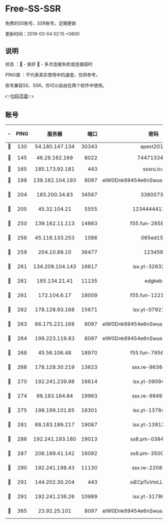 # Free-SS-SSR

免费的SS账号、SSR账号，定期更新

更新时间：2019-03-04 02:15 +0800

## 说明

状态     ：🙂 - 良好 🙁 - 多次连接失败或连接超时

PING值   ：不代表真实使用中的速度，仅供参考。

账号兼容SS、SSR，你可以自由在两个软件中使用。

👉[扫码页面](https://liesauer.github.io/free-ss-ssr.github.io/)👈

## 账号

|-|PING|服务器|端口|密码|加密方式|区域|
|:----:|:----:|:-----:|-----:|:----:|:----:|:----:|
|🙂|130|54.180.147.134|30343|apext2019|chacha20|KR|
|🙂|145|46.29.162.169|8022|7447133485|aes-256-cfb|RU|
|🙂|165|185.173.92.181|443|sssru.icu|rc4-md5|RU|
|🙂|198|139.162.104.193|8097|eIW0Dnk69454e6nSwuspv9DmS201tQ0D|aes-256-cfb|JP|
|🙂|204|185.200.34.83|34567|33800731|aes-256-cfb|US|
|🙂|205|45.32.104.21|5555|1234444411111|aes-256-cfb|SG|
|🙂|250|139.162.11.113|14663|f55.fun-28583280|aes-256-cfb|SG|
|🙂|256|45.118.133.253|1086|065ed15a|aes-256-cfb|SG|
|🙂|259|204.10.89.10|36477|123456|aes-256-cfb|US|
|🙂|261|134.209.104.143|16617|isx.yt-32632339|aes-256-cfb|SG|
|🙂|261|185.134.21.41|11135|edgkeb|aes-256-cfb|GB|
|🙂|261|172.104.6.17|18009|f55.fun-12212808|aes-256-cfb|US|
|🙂|262|178.128.93.168|15671|isx.yt-07921644|aes-256-cfb|SG|
|🙂|263|66.175.221.168|8097|eIW0Dnk69454e6nSwuspv9DmS201tQ0D|aes-256-cfb|US|
|🙂|264|199.223.119.83|8097|eIW0Dnk69454e6nSwuspv9DmS201tQ0D|aes-256-cfb|US|
|🙂|268|45.56.106.48|18970|f55.fun-79568034|aes-256-cfb|US|
|🙂|268|178.128.30.219|13623|ssx.re-96384846|aes-256-cfb|SG|
|🙂|270|192.241.239.98|16614|isx.yt-09094169|aes-256-cfb|US|
|🙂|274|68.183.164.84|19963|ssx.re-98493930|aes-256-cfb|US|
|🙂|275|198.199.101.65|18301|isx.yt-13784325|aes-256-cfb|US|
|🙂|281|68.183.189.217|19087|isx.yt-13912703|aes-256-cfb|SG|
|🙂|286|192.241.193.180|19013|ss8.pm-03842768|aes-256-cfb|US|
|🙂|287|206.189.41.142|16092|ss8.pm-35002158|aes-256-cfb|SG|
|🙂|290|192.241.198.43|11130|ssx.re-22083061|aes-256-cfb|US|
|🙂|291|144.202.30.204|443|oiECpTuVmLLxk4Ts|aes-256-cfb|US|
|🙂|291|192.241.236.26|10989|isx.yt-31786125|aes-256-cfb|US|
|🙂|365|23.92.25.101|8097|eIW0Dnk69454e6nSwuspv9DmS201tQ0D|aes-256-cfb|US|
